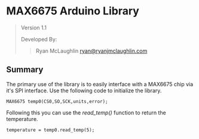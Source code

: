 MAX6675 Arduino Library
=======================

> Version 1.1
> 
> Developed By:
>> Ryan McLaughlin <ryan@ryanjmclaughlin.com>

Summary
-------

The primary use of the library is to easily interface with a MAX6675 chip via it's SPI interface.  Use the following code to initialize the library.

	MAX6675 temp0(CS0,SO,SCK,units,error);
	
Following this you can use the _read_temp()_ function to return the temperature.

	temperature = temp0.read_temp(5);
	